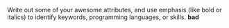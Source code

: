 Write out some of your awesome attributes, and use emphasis (like bold or italics) to identify keywords, programming languages, or skills. 
**bad**
